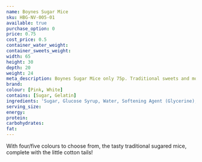 ```yaml
---
name: Boynes Sugar Mice
sku: HBG-NV-005-01
available: true
purchase_option: 0
price: 0.75
cost_price: 0.5
container_water_weight: 
container_sweets_weight: 
width: 65
height: 30
depth: 20
weight: 24
meta_description: Boynes Sugar Mice only 75p. Traditional sweets and more at Humbugs Confectionery Store. Specialists in satisfying your sweet tooth!
brand: 
colour: [Pink, White]
contains: [Sugar, Gelatin]
ingredients: 'Sugar, Glucose Syrup, Water, Softening Agent (Glycerine), Natural Flavouring, Natural Colours'
serving_size: 
energy: 
protein: 
carbohydrates: 
fat: 
---
```

With four/five colours to choose from, the tasty traditional sugared mice, complete with the little cotton tails!
